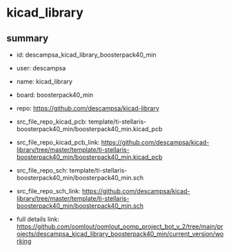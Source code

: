# kicad_library
 
## summary 
* id: descampsa_kicad_library_boosterpack40_min
* user: descampsa
* name: kicad_library
* board: boosterpack40_min
* repo: https://github.com/descampsa/kicad-library
* src_file_repo_kicad_pcb: template/ti-stellaris-boosterpack40_min/boosterpack40_min.kicad_pcb
* src_file_repo_kicad_pcb_link: https://github.com/descampsa/kicad-library/tree/master/template/ti-stellaris-boosterpack40_min/boosterpack40_min.kicad_pcb


* src_file_repo_sch: template/ti-stellaris-boosterpack40_min/boosterpack40_min.sch
* src_file_repo_sch_link: https://github.com/descampsa/kicad-library/tree/master/template/ti-stellaris-boosterpack40_min/boosterpack40_min.sch
* full details link: https://github.com/oomlout/oomlout_oomp_project_bot_v_2/tree/main/projects/descampsa_kicad_library_boosterpack40_min/current_version/working  






